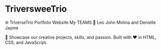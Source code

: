 # TriversweeTrio
🌐 TriverseTrio Portfolio Website 
               My TEAMS
👥 Leo John Molina and Denielle Jayme

🚀 Showcase our creative projects, skills, and passion.
Built with ❤️ in HTML, CSS, and JavaScript.
